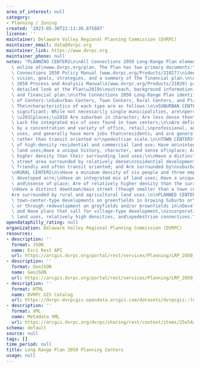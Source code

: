 ```yaml
---
area_of_interest: null
category:
- Planning / Zoning
created: '2023-05-30T22:11:36.875887'
license: ''
maintainer: Delaware Valley Regional Planning Commission (DVRPC)
maintainer_email: data@dvrpc.org
maintainer_link: https://www.dvrpc.org
maintainer_phone: null
notes: "PLANNING CENTERS\n\nAll Connections 2050 Long-Range Plan elements are available\
  \ online at\nwww.dvrpc.org/plan. The Plan has two primary documents:\n\n(1) The\
  \ Connections 2050 Policy Manual (www.dvrpc.org/Products/21027)\nidentifies the\
  \ vision, goals, strategies, and a summary of the financial plan.\n\n(2) The Connections\
  \ 2050 Process and Analysis Manual\n(www.dvrpc.org/Products/21028) provides a more\
  \ detailed look at the Plan\u2019s\noutreach, background information, analysis,\
  \ and financial plan.\n\nThe Connections 2050 Long-Range Plan identifies four types\
  \ of Centers:\nSuburban Centers, Town Centers, Rural Centers, and Planned Centers.\
  \ The\ncharacteristics of each type are as follows:\n\nSUBURBAN CENTERS\n\nAre regionally\
  \ significant; While not necessarily single municipalities, are\nperceived as single\
  \ \u201Cplaces;\u201D Are suburban in character; Are less dense than\ntown centers;\
  \ Lack the integrated mix of uses found in town centers;\n\nAre defined primarily\
  \ by a concentration and variety of office, retail,\nprofessional, and light industrial\
  \ uses, and generally have more jobs than\nresidents; and are generally auto dependent\
  \ rather than transit oriented or\npedestrian scale.\n\nTOWN CENTERS\n\nHave a mixture\
  \ of high-density residential and commercial land use; Have an\nintegrated mix of\
  \ land uses;Have a unique history, character, and sense of\nplace; Are of relatively\
  \ higher density than their surrounding land uses;\n\nHave a distinct downtown/main\
  \ street area surrounded by relatively dense\nresidential development;\n\nAre pedestrian\
  \ friendly and often transit oriented; and Are surrounded by\nsuburban land uses.\n\
  \nRURAL CENTERS\n\nHave a minimum density of six people and three employees per\
  \ developed acre;\nHave an integrated mix of land uses; Have a unique history, character,\
  \ and\nsense of place; Are of relatively higher density than the surrounding area;\n\
  \nHave a distinct downtown/main street (though smaller than a town center); and\n\
  Are surrounded by rural and agricultural land uses.\n\nPLANNED CENTERS\n\nAre planned\
  \ town-center-type developments on greenfields in Growing Suburbs or\nRural Areas\
  \ or through redevelopment on greyfields and/or brownfields in\nDeveloped Communities;\
  \ and Have plans that call for village-type development,\nincorporating mixed, integrated\
  \ land uses, relatively high densities, and\npedestrian connections.\n\n"
opendataphilly_rating: null
organization: Delaware Valley Regional Planning Commission (DVRPC)
resources:
- description: ''
  format: JSON
  name: Esri Rest API
  url: https://arcgis.dvrpc.org/portal/rest/services/Planning/LRP_2050_PlanningCenters/FeatureServer/0
- description: ''
  format: GeoJSON
  name: GeoJSON
  url: https://arcgis.dvrpc.org/portal/rest/services/Planning/LRP_2050_PlanningCenters/FeatureServer/0/query?where=1=1&outsr=4326&outfields=*&f=geojson
- description: ''
  format: HTML
  name: DVRPC GIS Catalog
  url: https://dvrpc-dvrpcgis.opendata.arcgis.com/datasets/dvrpcgis::long-range-plan-2050-planning-centers
- description: ''
  format: XML
  name: Metadata XML
  url: https://arcgis.dvrpc.org/dvrpc/sharing/rest/content/items/25e54a8de8334eee8137383e270c2c33/info/metadata/metadata.xml?format=default
schema: default
source: null
tags: []
time_period: null
title: Long Range Plan 2050 Planning Centers
usage: null
---
```

